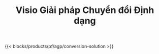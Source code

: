﻿---
title: Visio Giải pháp Chuyển đổi Định dạng 
weight: 7730
url: /vi/conversion
limit: 
description: API & Ứng dụng miễn phí để chuyển đổi định dạng tệp VSDX, VSX, VTX, VDX, VSSX, VSTX, VSDM, VSSM và VSTM
---
{{< blocks/products/pf/agp/conversion-solution >}} 